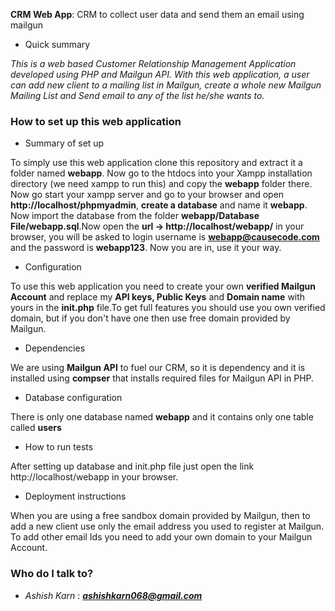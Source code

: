 **CRM Web App**: CRM to collect user data and send them an email using mailgun


* Quick summary

*This is a web based Customer Relationship Management Application developed using PHP and Mailgun API. With this web application, a user can add new client to a mailing list in  Mailgun, create a whole new Mailgun Mailing List and Send email to any of the list he/she wants to.*




### How to set up this web application ###

* Summary of set up

To simply use this web application clone this repository and extract it a folder named **webapp**. Now go to the htdocs into your Xampp installation directory (we need xampp to run this) and copy the **webapp** folder there. Now go start your xampp server and go to your browser and open **http://localhost/phpmyadmin**, **create a database** and name it **webapp**.
Now import the database from the folder **webapp/Database File/webapp.sql**.Now open the **url ->  http://localhost/webapp/** in your browser, you will be asked to login 
username is **webapp@causecode.com** and the password is **webapp123**. Now you are in, use it your way.



* Configuration

To use this web application you need to create your own **verified Mailgun Account** and replace my **API keys, Public Keys** and **Domain name** with yours in the **init.php** file.To get full features you should use you own verified domain, but if you don't have one then use free domain provided by Mailgun.

* Dependencies

We are using **Mailgun API** to fuel our CRM, so it is dependency and it is installed using **compser** that installs required files for Mailgun API in PHP.

* Database configuration

There is only one database named **webapp** and it contains only one table called **users**
* How to run tests

After setting up database and init.php file just open the link http://localhost/webapp in your browser.

* Deployment instructions

When you are using a free sandbox domain provided by Mailgun, then to add a new client use only the email address you used to register at Mailgun. To add other  email Ids you need to add your own domain to your Mailgun Account.



### Who do I talk to? ###

* *Ashish Karn* : ***ashishkarn068@gmail.com***